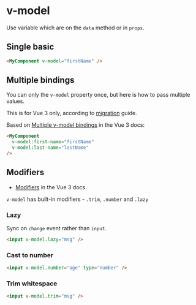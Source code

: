 # v-model

Use variable which are on the `data` method or in `props`.


## Single basic

```html
<MyComponent v-model="firstName" />
```


## Multiple bindings

You can only the `v-model` property once, but here is how to pass multiple values.

This is for Vue 3 only, according to [migration](https://v3.vuejs.org/guide/migration/v-model.html#overview) guide.

Based on [Multiple v-model bindings](https://v3.vuejs.org/guide/component-custom-events.html#multiple-v-model-bindings) in the Vue 3 docs:

```html
<MyComponent
  v-model:first-name="firstName"
  v-model:last-name="lastName"
/>
```


## Modifiers

- [Modifiers](https://v3.vuejs.org/guide/forms.html#modifiers) in the Vue 3 docs.

`v-model` has built-in modifiers - `.trim`, `.number` and `.lazy`

### Lazy

Sync on `change` event rather than `input`.

```html
<input v-model.lazy="msg" />
```

### Cast to number

```html
<input v-model.number="age" type="number" />
```

### Trim whitespace

```html
<input v-model.trim="msg" />
```
